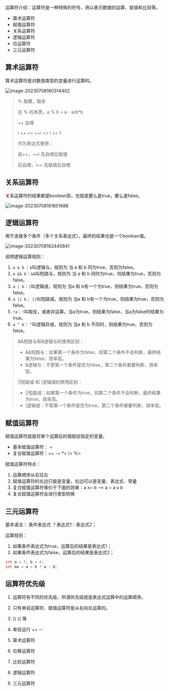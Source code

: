 运算符介绍：运算符是一种特殊的符号，用以表示数据的运算、赋值和比较等。

- 算术运算符
- 赋值运算符
- 关系运算符
- 逻辑运算符
- 位运算符
- 三元运算符

## 算术运算符

算术运算符是对数值类型的变量进行运算的。

![image-20230708160314402](https://cdn.789ak.com/img/image-20230708160314402.png)

>% 取模，取余
>
>在 % 的本质，a % b = a - a/b*b
>
>++ 自增
>
>i ++ == ++i == i += 1
>
>作为表达式使用：
>
>前++，++i 先自增后赋值
>
>后自增，i++ 先赋值后自增

## 关系运算符

关系运算符的结果都是boolean型，也就是要么是true，要么是false。

![image-20230708161851688](https://cdn.789ak.com/img/image-20230708161851688.png)

## 逻辑运算符

用于连接多个条件（多个关系表达式），最终的结果也是一个boolean值。

![image-20230708162445841](https://cdn.789ak.com/img/image-20230708162445841.png)

说明逻辑运算规则：

1. `a & b` ：`&`叫逻辑与，规则为 当 a 和 b 同为true，否则为false。
2. `a && b`：`&&`叫短路与，规则为 当 a 和 b 同时为true，则结果为true，否则为false。
3. `a | b`：`|`叫逻辑或，规则为 当a 和 b有一个为true，则结果为true，否则为false。
4. `a || b`： `||`叫短路或，规则为 当a 和 b有一个为true，则结果为true，否则为false。
5. `!a`：`!`叫取反，或者非运算。当a为true，则结果为false，当a为false时结果为true。
6. `a ^ b`： `^`叫逻辑异或，规则为 当a 和 b 不同时，则结果为true，否则为false。

> &&短路与和&逻辑与的使用区别：
>
> - &&短路与：如果第一个条件为false，则第二个条件不会判断，最终结果为false，效率高。
> - &逻辑与：不管第一个条件是否为false，第二个条件都要判断，效率低。

>||短路或 和 |逻辑或的使用区别：
>
>- ||短路或：如果第一个条件为true，则第二个条件不会判断，最终结果为true，效率高。
>- |逻辑或：不管第一个条件是否为true，第二个条件都要判断，效率低。

## 赋值运算符

赋值运算符就是将某个运算后的值赋给指定的变量。

- 基本赋值运算符： =
- 复合赋值运算符：+= -= *= /= %=

赋值运算符特点：

1. 运算顺序从右往左
2. 赋值运算符的左边只能是变量，右边可以是变量、表达式、常量
3. 复合赋值运算符等价于下面的效果：a x= b --> a = a x b
4. 复合赋值运算符会进行类型转换

## 三元运算符

基本语法： 条件表达式 ？表达式1：表达式2；

运算规则：

1. 如果条件表达式为true，运算后的结果是表达式1；
2. 如果条件表达式为false，运算后的结果是表达式2；



```java
int a = 3; b = 4;
int ma = a > b ? a : b;
```

## 运算符优先级

1. 运算符有不同的优先级，所谓优先级就是表达式运算中的运算顺序。
2. 只有单目运算符、赋值运算符是从右向左运算的。



1. () {} 等
2. 单目运行 ++ --
3. 算术运算符
4. 位移运算符
5. 比较运算符
6. 逻辑运算符
7. 三元运算符

